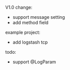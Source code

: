 V1.0
change:
- support message setting
- add method field

example project:
- add logstash tcp


todo:
- support @LogParam
